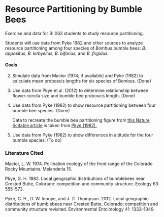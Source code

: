 # Resource Partitioning by Bumble Bees

Exercise and data for BI 063 students to study resource partitioning.

Students will use data from Pyke 1982 and other sources to analyze resource partitioning among four species of *Bombus* bumble bees: *B. appositus*, *B. kirbyellus*, *B. bifarius*, and *B. frigidus*.


#### Goals
2. Simulate data from Macior (1974; if available) and Pyke (1982) to calculate mean proboscis lengths for six species of Bombus. (Done)

1. Use data from Pkye et al. (2012) to determine relationship between flower corolla size and bumble bee proboscis length.  (Done)

3. Use data from Pyke (1982) to show resource partitioning between four bumble bee species. (Done)

	Data to recreate the bumble bee partitioning figure from [this Nature Scitable article](https://www.nature.com/scitable/knowledge/library/resource-partitioning-and-why-it-matters-17362658/) is taken from [Pkye (1982).](https://www.jstor.org/stable/1938970)

4. Use data from Pyke (1982) to show differences in altitude for the four bumble species. (To do)

### Literature Cited

Macior, L. W. 1974. Pollination ecology of the front range of the Colorado Rocky Mountains. Melanderia 15.

Pkye, G. H. 1982. Local geographic distributions of bumblebees near Crested Butte, Colorado: competition and community structure. Ecology 63: 555–573.

Pyke, G. H., D. W. Inouye, and J. D. Thompson. 2012. Local geographic distributions of bumblebees near Crested Butte, Colorado: competition and community structure revisited. Environmental Entolmology 41: 1332–1349. 